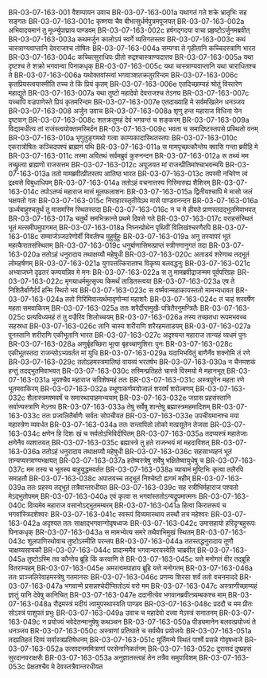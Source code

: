 BR-03-07-163-001	वैशम्पायन उवाच
BR-03-07-163-001a	यथागतं गते शक्रे भ्रातृभिः सह सङ्गतः
BR-03-07-163-001c	कृष्णया चैव बीभत्सुर्धर्मपुत्रमपूजयत्
BR-03-07-163-002a	अभिवादयमानं तु मूर्ध्न्युपाघ्राय पाण्डवम्
BR-03-07-163-002c	हर्षगद्गदया वाचा प्रहृष्टोऽर्जुनमब्रवीत्
BR-03-07-163-003a	कथमर्जुन कालोऽयं स्वर्गे व्यतिगतस्तव
BR-03-07-163-003c	कथं चास्त्राण्यवाप्तानि देवराजश्च तोषितः
BR-03-07-163-004a	सम्यग्वा ते गृहीतानि कच्चिदस्त्राणि भारत
BR-03-07-163-004c	कच्चित्सुराधिपः प्रीतो रुद्रश्चास्त्राण्यदात्तव
BR-03-07-163-005a	यथा दृष्टश्च ते शक्रो भगवान्वा पिनाकधृक्
BR-03-07-163-005c	यथा चास्त्राण्यवाप्तानि यथा चाराधितश्च ते
BR-03-07-163-006a	यथोक्तवांस्त्वां भगवाञ्शतक्रतुररिन्दम
BR-03-07-163-006c	कृतप्रियस्त्वयास्मीति तच्च ते किं प्रियं कृतम्
BR-03-07-163-006e	एतदिच्छाम्यहं श्रोतुं विस्तरेण महाद्युते
BR-03-07-163-007a	यथा तुष्टो महादेवो देवराजश्च तेऽनघ
BR-03-07-163-007c	यच्चापि वज्रपाणेस्ते प्रियं कृतमरिन्दम
BR-03-07-163-007e	एतदाख्याहि मे सर्वमखिलेन धनञ्जय
BR-03-07-163-008	अर्जुन उवाच
BR-03-07-163-008a	शृणु हन्त महाराज विधिना येन दृष्टवान्
BR-03-07-163-008c	शतक्रतुमहं देवं भगवन्तं च शङ्करम्
BR-03-07-163-009a	विद्यामधीत्य तां राजंस्त्वयोक्तामरिमर्दन
BR-03-07-163-009c	भवता च समादिष्टस्तपसे प्रस्थितो वनम्
BR-03-07-163-010a	भृगुतुङ्गमथो गत्वा काम्यकादास्थितस्तपः
BR-03-07-163-010c	एकरात्रोषितः कञ्चिदपश्यं ब्राह्मणं पथि
BR-03-07-163-011a	स मामपृच्छत्कौन्तेय क्वासि गन्ता ब्रवीहि मे
BR-03-07-163-011c	तस्मा अवितथं सर्वमब्रुवं कुरुनन्दन
BR-03-07-163-012a	स तथ्यं मम तच्छ्रुत्वा ब्राह्मणो राजसत्तम
BR-03-07-163-012c	अपूजयत मां राजन्प्रीतिमांश्चाभवन्मयि
BR-03-07-163-013a	ततो मामब्रवीत्प्रीतस्तप आतिष्ठ भारत
BR-03-07-163-013c	तपस्वी नचिरेण त्वं द्रक्ष्यसे विबुधाधिपम्
BR-03-07-163-014a	ततोऽहं वचनात्तस्य गिरिमारुह्य शैशिरम्
BR-03-07-163-014c	तपोऽतप्यं महाराज मासं मूलफलाशनः
BR-03-07-163-015a	द्वितीयश्चापि मे मासो जलं भक्षयतो गतः
BR-03-07-163-015c	निराहारस्तृतीयेऽथ मासे पाण्डवनन्दन
BR-03-07-163-016a	ऊर्ध्वबाहुश्चतुर्थं तु मासमस्मि स्थितस्तदा
BR-03-07-163-016c	न च मे हीयते प्राणस्तदद्भुतमिवाभवत्
BR-03-07-163-017a	चतुर्थे समभिक्रान्ते प्रथमे दिवसे गते
BR-03-07-163-017c	वराहसंस्थितं भूतं मत्समीपमुपागमत्
BR-03-07-163-018a	निघ्नन्प्रोथेन पृथिवीं विलिखंश्चरणैरपि
BR-03-07-163-018c	सम्मार्जञ्जठरेणोर्वीं विवर्तंश्च मुहुर्मुहुः
BR-03-07-163-019a	अनु तस्यापरं भूतं महत्कैरातसंस्थितम्
BR-03-07-163-019c	धनुर्बाणासिमत्प्राप्तं स्त्रीगणानुगतं तदा
BR-03-07-163-020a	ततोऽहं धनुरादाय तथाक्षय्यौ महेषुधी
BR-03-07-163-020c	अताडयं शरेणाथ तद्भूतं लोमहर्षणम्
BR-03-07-163-021a	युगपत्तत्किरातश्च विकृष्य बलवद्धनुः
BR-03-07-163-021c	अभ्याजघ्ने दृढतरं कम्पयन्निव मे मनः
BR-03-07-163-022a	स तु मामब्रवीद्राजन्मम पूर्वपरिग्रहः
BR-03-07-163-022c	मृगयाधर्ममुत्सृज्य किमर्थं ताडितस्त्वया
BR-03-07-163-023a	एष ते निशितैर्बाणैर्दर्पं हन्मि स्थिरो भव
BR-03-07-163-023c	स वर्ष्मवान्महाकायस्ततो मामभ्यधावत
BR-03-07-163-024a	ततो गिरिमिवात्यर्थमावृणोन्मां महाशरैः
BR-03-07-163-024c	तं चाहं शरवर्षेण महता समवाकिरम्
BR-03-07-163-025a	ततः शरैर्दीप्तमुखैः पत्रितैरनुमन्त्रितैः
BR-03-07-163-025c	प्रत्यविध्यमहं तं तु वज्रैरिव शिलोच्चयम्
BR-03-07-163-026a	तस्य तच्छतधा रूपमभवच्च सहस्रधा
BR-03-07-163-026c	तानि चास्य शरीराणि शरैरहमताडयम्
BR-03-07-163-027a	पुनस्तानि शरीराणि एकीभूतानि भारत
BR-03-07-163-027c	अदृश्यन्त महाराज तान्यहं व्यधमं पुनः
BR-03-07-163-028a	अणुर्बृहच्छिरा भूत्वा बृहच्चाणुशिराः पुनः
BR-03-07-163-028c	एकीभूतस्तदा राजन्सोऽभ्यवर्तत मां युधि
BR-03-07-163-029a	यदाभिभवितुं बाणैर्नैव शक्नोमि तं रणे
BR-03-07-163-029c	ततोऽहमस्त्रमातिष्ठं वायव्यं भरतर्षभ
BR-03-07-163-030a	न चैनमशकं हन्तुं तदद्भुतमिवाभवत्
BR-03-07-163-030c	तस्मिन्प्रतिहते चास्त्रे विस्मयो मे महानभूत्
BR-03-07-163-031a	भूयश्चैव महाराज सविशेषमहं ततः
BR-03-07-163-031c	अस्त्रपूगेन महता रणे भूतमवाकिरम्
BR-03-07-163-032a	स्थूणाकर्णमयोजालं शरवर्षं शरोल्बणम्
BR-03-07-163-032c	शैलास्त्रमश्मवर्षं च समास्थायाहमभ्ययाम्
BR-03-07-163-032e	जग्रास प्रहसंस्तानि सर्वाण्यस्त्राणि मेऽनघ
BR-03-07-163-033a	तेषु सर्वेषु शान्तेषु ब्रह्मास्त्रमहमादिशम्
BR-03-07-163-033c	ततः प्रज्वलितैर्बाणैः सर्वतः सोपचीयत
BR-03-07-163-033e	उपचीयमानश्च मया महास्त्रेण व्यवर्धत
BR-03-07-163-034a	ततः सन्तापितो लोको मत्प्रसूतेन तेजसा
BR-03-07-163-034c	क्षणेन हि दिशः खं च सर्वतोऽभिविदीपितम्
BR-03-07-163-035a	तदप्यस्त्रं महातेजाः क्षणेनैव व्यशातयत्
BR-03-07-163-035c	ब्रह्मास्त्रे तु हते राजन्भयं मां महदाविशत्
BR-03-07-163-036a	ततोऽहं धनुरादाय तथाक्षय्यौ महेषुधी
BR-03-07-163-036c	सहसाभ्यहनं भूतं तान्यप्यस्त्राण्यभक्षयत्
BR-03-07-163-037a	हतेष्वस्त्रेषु सर्वेषु भक्षितेष्वायुधेषु च
BR-03-07-163-037c	मम तस्य च भूतस्य बाहुयुद्धमवर्तत
BR-03-07-163-038a	व्यायामं मुष्टिभिः कृत्वा तलैरपि समाहतौ
BR-03-07-163-038c	अपातयच्च तद्भूतं निश्चेष्टो ह्यगमं महीम्
BR-03-07-163-039a	ततः प्रहस्य तद्भूतं तत्रैवान्तरधीयत
BR-03-07-163-039c	सह स्त्रीभिर्महाराज पश्यतो मेऽद्भुतोपमम्
BR-03-07-163-040a	एवं कृत्वा स भगवांस्ततोऽन्यद्रूपमात्मनः
BR-03-07-163-040c	दिव्यमेव महाराज वसानोऽद्भुतमम्बरम्
BR-03-07-163-041a	हित्वा किरातरूपं च भगवांस्त्रिदशेश्वरः
BR-03-07-163-041c	स्वरूपं दिव्यमास्थाय तस्थौ तत्र महेश्वरः
BR-03-07-163-042a	अदृश्यत ततः साक्षाद्भगवान्गोवृषध्वजः
BR-03-07-163-042c	उमासहायो हरिदृग्बहुरूपः पिनाकधृक्
BR-03-07-163-043a	स मामभ्येत्य समरे तथैवाभिमुखं स्थितम्
BR-03-07-163-043c	शूलपाणिरथोवाच तुष्टोऽस्मीति परन्तप
BR-03-07-163-044a	ततस्तद्धनुरादाय तूणौ चाक्षय्यसायकौ
BR-03-07-163-044c	प्रादान्ममैव भगवान्वरयस्वेति चाब्रवीत्
BR-03-07-163-045a	तुष्टोऽस्मि तव कौन्तेय ब्रूहि किं करवाणि ते
BR-03-07-163-045c	यत्ते मनोगतं वीर तद्ब्रूहि वितराम्यहम्
BR-03-07-163-045e	अमरत्वमपाहाय ब्रूहि यत्ते मनोगतम्
BR-03-07-163-046a	ततः प्राञ्जलिरेवाहमस्त्रेषु गतमानसः
BR-03-07-163-046c	प्रणम्य शिरसा शर्वं ततो वचनमाददे
BR-03-07-163-047a	भगवान्मे प्रसन्नश्चेदीप्सितोऽयं वरो मम
BR-03-07-163-047c	अस्त्राणीच्छाम्यहं ज्ञातुं यानि देवेषु कानिचित्
BR-03-07-163-047e	ददानीत्येव भगवानब्रवीत्त्र्यम्बकश्च माम्
BR-03-07-163-048a	रौद्रमस्त्रं मदीयं त्वामुपस्थास्यति पाण्डव
BR-03-07-163-048c	प्रददौ च मम प्रीतः सोऽस्त्रं पाशुपतं प्रभुः
BR-03-07-163-049a	उवाच च महादेवो दत्त्वा मेऽस्त्रं सनातनम्
BR-03-07-163-049c	न प्रयोज्यं भवेदेतन्मानुषेषु कथञ्चन
BR-03-07-163-050a	पीड्यमानेन बलवत्प्रयोज्यं ते धनञ्जय
BR-03-07-163-050c	अस्त्राणां प्रतिघाते च सर्वथैव प्रयोजयेः
BR-03-07-163-051a	तदप्रतिहतं दिव्यं सर्वास्त्रप्रतिषेधनम्
BR-03-07-163-051c	मूर्तिमन्मे स्थितं पार्श्वे प्रसन्ने गोवृषध्वजे
BR-03-07-163-052a	उत्सादनममित्राणां परसेनानिकर्तनम्
BR-03-07-163-052c	दुरासदं दुष्प्रहसं सुरदानवराक्षसैः
BR-03-07-163-053a	अनुज्ञातस्त्वहं तेन तत्रैव समुपाविशम्
BR-03-07-163-053c	प्रेक्षतश्चैव मे देवस्तत्रैवान्तरधीयत
